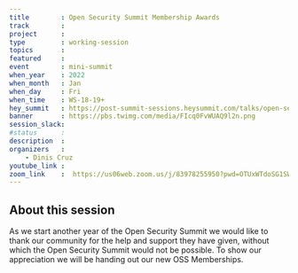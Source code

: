 ```yaml
---
title        : Open Security Summit Membership Awards
track        : 
project      : 
type         : working-session
topics       :
featured     :
event        : mini-summit
when_year    : 2022
when_month   : Jan
when_day     : Fri
when_time    : WS-18-19+
hey_summit   : https://post-summit-sessions.heysummit.com/talks/open-security-membership-awards/
banner       : https://pbs.twimg.com/media/FIcq0FvWUAQ9l2n.png
session_slack:
#status      : 
description  :
organizers   :
    - Dinis Cruz        
youtube_link : 
zoom_link    :  https://us06web.zoom.us/j/83978255950?pwd=OTUxWTdoSG1SWWU0dWRTMEF2VmlIZz09
---
```


## About this session
As we start another year of the Open Security Summit we would like to thank our community for the help and support they have given, 
without which the Open Security Summit would not be possible. 
To show our appreciation we will be handing out our new OSS Memberships.
